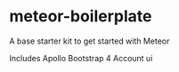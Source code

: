 # meteor-boilerplate
A base starter kit to get started with Meteor

Includes
Apollo
Bootstrap 4
Account ui
